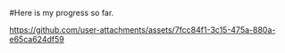 #Here is my progress so far.

https://github.com/user-attachments/assets/7fcc84f1-3c15-475a-880a-e65ca624df59

